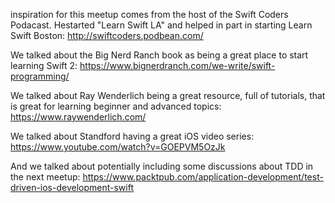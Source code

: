 inspiration for this meetup comes from the host of the Swift Coders Podacast. Hestarted "Learn Swift LA" and helped in part in starting Learn Swift Boston: http://swiftcoders.podbean.com/

We talked about the Big Nerd Ranch book as being a great place to start learning Swift 2: https://www.bignerdranch.com/we-write/swift-programming/

We talked about Ray Wenderlich being a great resource, full of tutorials, that is great for learning beginner and advanced topics: https://www.raywenderlich.com/

We talked about Standford having a great iOS video series: https://www.youtube.com/watch?v=GOEPVM5OzJk

And we talked about potentially including some discussions about TDD in the next meetup: https://www.packtpub.com/application-development/test-driven-ios-development-swift
